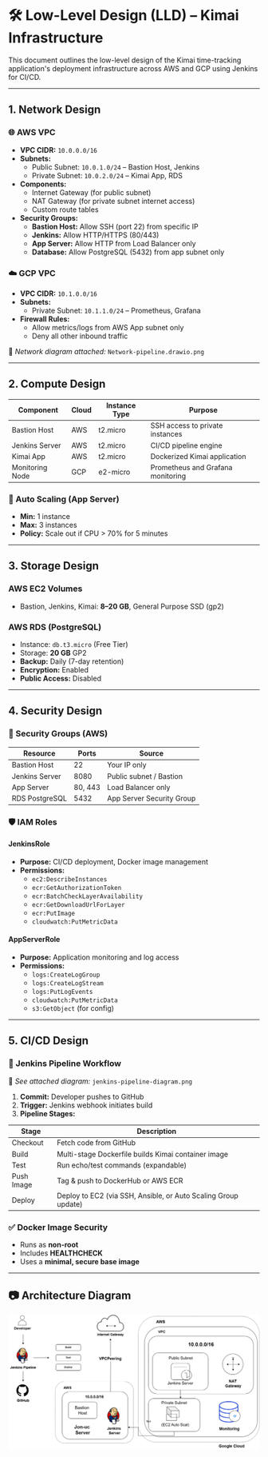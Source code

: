 # 🛠️ Low-Level Design (LLD) – Kimai Infrastructure

This document outlines the low-level design of the Kimai time-tracking application's deployment infrastructure across AWS and GCP using Jenkins for CI/CD.

---

## 1. Network Design

### 🌐 AWS VPC
- **VPC CIDR:** `10.0.0.0/16`
- **Subnets:**
  - Public Subnet: `10.0.1.0/24` – Bastion Host, Jenkins
  - Private Subnet: `10.0.2.0/24` – Kimai App, RDS
- **Components:**
  - Internet Gateway (for public subnet)
  - NAT Gateway (for private subnet internet access)
  - Custom route tables
- **Security Groups:**
  - **Bastion Host:** Allow SSH (port 22) from specific IP
  - **Jenkins:** Allow HTTP/HTTPS (80/443)
  - **App Server:** Allow HTTP from Load Balancer only
  - **Database:** Allow PostgreSQL (5432) from app subnet only

### ☁️ GCP VPC
- **VPC CIDR:** `10.1.0.0/16`
- **Subnets:**
  - Private Subnet: `10.1.1.0/24` – Prometheus, Grafana
- **Firewall Rules:**
  - Allow metrics/logs from AWS App subnet only
  - Deny all other inbound traffic

📌 *Network diagram attached:* `Network-pipeline.drawio.png`

---

## 2. Compute Design

| Component       | Cloud | Instance Type | Purpose                                |
|----------------|-------|----------------|----------------------------------------|
| Bastion Host    | AWS   | t2.micro       | SSH access to private instances        |
| Jenkins Server  | AWS   | t2.micro       | CI/CD pipeline engine                  |
| Kimai App       | AWS   | t2.micro       | Dockerized Kimai application           |
| Monitoring Node | GCP   | e2-micro       | Prometheus and Grafana monitoring      |

### 🔁 Auto Scaling (App Server)
- **Min:** 1 instance
- **Max:** 3 instances
- **Policy:** Scale out if CPU > 70% for 5 minutes

---

## 3. Storage Design

### AWS EC2 Volumes
- Bastion, Jenkins, Kimai: **8–20 GB**, General Purpose SSD (gp2)

### AWS RDS (PostgreSQL)
- Instance: `db.t3.micro` (Free Tier)
- Storage: **20 GB** GP2
- **Backup:** Daily (7-day retention)
- **Encryption:** Enabled
- **Public Access:** Disabled

---

## 4. Security Design

### 🔐 Security Groups (AWS)
| Resource        | Ports     | Source                     |
|----------------|-----------|----------------------------|
| Bastion Host    | 22        | Your IP only               |
| Jenkins Server  | 8080      | Public subnet / Bastion    |
| App Server      | 80, 443   | Load Balancer only         |
| RDS PostgreSQL  | 5432      | App Server Security Group  |

### 🛡️ IAM Roles

#### JenkinsRole
- **Purpose:** CI/CD deployment, Docker image management
- **Permissions:**
  - `ec2:DescribeInstances`
  - `ecr:GetAuthorizationToken`
  - `ecr:BatchCheckLayerAvailability`
  - `ecr:GetDownloadUrlForLayer`
  - `ecr:PutImage`
  - `cloudwatch:PutMetricData`

#### AppServerRole
- **Purpose:** Application monitoring and log access
- **Permissions:**
  - `logs:CreateLogGroup`
  - `logs:CreateLogStream`
  - `logs:PutLogEvents`
  - `cloudwatch:PutMetricData`
  - `s3:GetObject` (for config)

---

## 5. CI/CD Design

### 🔄 Jenkins Pipeline Workflow

📌 *See attached diagram:* `jenkins-pipeline-diagram.png`

1. **Commit:** Developer pushes to GitHub
2. **Trigger:** Jenkins webhook initiates build
3. **Pipeline Stages:**

| Stage      | Description                                                     |
|------------|-----------------------------------------------------------------|
| Checkout   | Fetch code from GitHub                                          |
| Build      | Multi-stage Dockerfile builds Kimai container image            |
| Test       | Run echo/test commands (expandable)                            |
| Push Image | Tag & push to DockerHub or AWS ECR                             |
| Deploy     | Deploy to EC2 (via SSH, Ansible, or Auto Scaling Group update) |

### ✅ Docker Image Security
- Runs as **non-root**
- Includes **HEALTHCHECK**
- Uses a **minimal, secure base image**

---

## 📷 Architecture Diagram

![Kimai Architecture Diagram](Network-pipeline.drawio.png)
